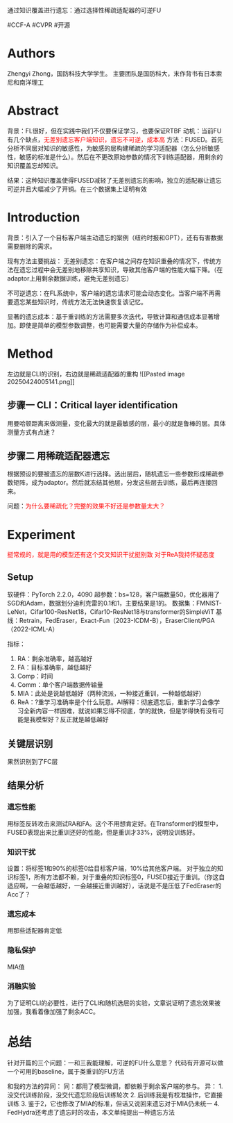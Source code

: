 通过知识覆盖进行遗忘：通过选择性稀疏适配器的可逆FU

#CCF-A #CVPR #开源 
# Authors
Zhengyi Zhong，国防科技大学学生。
主要团队是国防科大，末作背书有日本索尼和南洋理工

# Abstract
背景：FL很好，但在实践中我们不仅要保证学习，也要保证RTBF
动机：当前FU有几个缺点，<font color="#ff0000">无差别遗忘客户端知识，遗忘不可逆，成本高</font>
方法：FUSED。首先分析不同层对知识的敏感性，为敏感的层构建稀疏的学习适配器（怎么分析敏感性，敏感的标准是什么）。然后在不更改原始参数的情况下训练适配器，用剩余的知识覆盖忘却知识。

结果：这种知识覆盖使得FUSED减轻了无差别遗忘的影响，独立的适配器让遗忘可逆并且大幅减少了开销。在三个数据集上证明有效

# Introduction
背景：引入了一个目标客户端主动遗忘的案例（纽约时报和GPT），还有有害数据需要删除的需求。

现有方法主要挑战：
无差别遗忘：在客户端之间存在知识重叠的情况下，传统方法在遗忘过程中会无差别地移除共享知识，导致其他客户端的性能大幅下降。（在adaptor上用剩余数据训练，避免无差别遗忘）

不可逆遗忘：在FL系统中，客户端的遗忘请求可能会动态变化。当客户端不再需要遗忘某些知识时，传统方法无法快速恢复该记忆。

显著的遗忘成本：基于重训练的方法需要多次迭代，导致计算和通信成本显著增加。即使是简单的模型参数调整，也可能需要大量的存储作为补偿成本。


# Method
左边就是CLI的识别，右边就是稀疏适配器的重构
![[Pasted image 20250424005141.png]]

## 步骤一 CLI：Critical layer identification
用曼哈顿距离来做测量，变化最大的就是最敏感的层，最小的就是鲁棒的层。具体测量方式有点迷？

## 步骤二 用稀疏适配器遗忘
根据预设的要被遗忘的层数K进行选择。选出层后，随机遗忘一些参数形成稀疏参数矩阵，成为adaptor。然后就冻结其他层，分发这些层去训练，最后再连接回来。

问题：<font color="#ff0000">为什么要稀疏化？完整的效果不好还是参数量太大？</font>


# Experiment
<font color="#ff0000">挺常规的，就是用的模型还有这个交叉知识干扰挺别致</font>
<font color="#ff0000">对于ReA我持怀疑态度</font>
## Setup
软硬件：PyTorch 2.2.0，4090
超参数：bs=128，客户端数量50，优化器用了SGD和Adam，数据划分迪利克雷的0.1和1，主要结果是1的。
数据集：FMNIST-LeNet，Cifar100-ResNet18，Cifar10-ResNet18与transformer的SimpleViT
基线：Retrain，FedEraser，Exact-Fun（2023-ICDM-B），EraserClient/PGA（2022-ICML-A）

指标：
1. RA：剩余准确率，越高越好
2. FA：目标准确率，越低越好
3. Comp：时间
4. Comm：单个客户端数据传输量
5. MIA：此处是说越低越好（两种流派，一种接近重训，一种越低越好）
6. ReA：?重学习准确率是个什么玩意。AI解释：彻底遗忘后，重新学习会像学习全新内容一样困难，就说如果忘得不彻底，学的就快，但是学得快有没有可能是我模型好？反正就是越低越好

## 关键层识别
果然识别到了FC层

## 结果分析
### 遗忘性能
用标签反转攻击来测试RA和FA。这个不用想肯定好。在Transformer的模型中，FUSED表现出来比重训还好的性能，但是重训才33%，说明没训练好。

### 知识干扰
设置：将标签1和90%的标签0给目标客户端，10%给其他客户端。
对于独立的知识标签1，所有方法都不赖，对于重叠的知识标签0，FUSED接近于重训。（你这自适应啊，一会越低越好，一会越接近重训越好），话说是不是压低了FedEraser的Acc了？

### 遗忘成本
用那些适配器肯定低

### 隐私保护
MIA值

### 消融实验
为了证明CLI的必要性，进行了CLI和随机选层的实验，文章说证明了遗忘效果被加强，我看着像加强了剩余ACC。

# 总结
针对开篇的三个问题：一和三我能理解，可逆的FU什么意思？
代码有开源可以做一个可用的baseline，属于类重训的FU方法

和我的方法的异同：
	同：都用了模型微调，都依赖于剩余客户端的参与。
	异：
	1. 没交代训练阶段，没交代遗忘阶段后训练轮次
	2. 后训练我是有校准操作，它直接训练
	3. 鉴于2，它也修改了MIA的标准，但话又说回来遗忘对于MIA仍未统一
	4. FedHydra还考虑了遗忘时的攻击，本文单纯提出一种遗忘方法